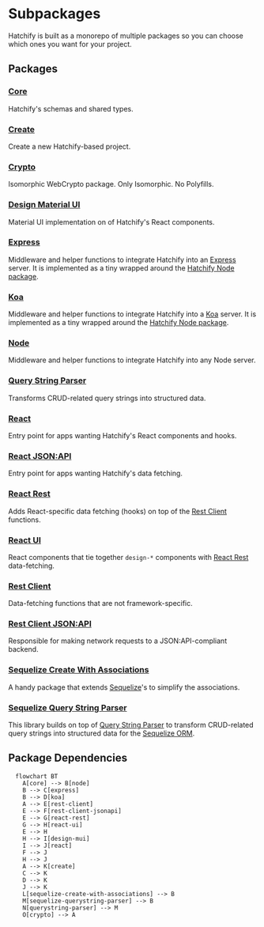 # Subpackages

Hatchify is built as a monorepo of multiple packages so you can choose which ones you want for your project.

## Packages

### [Core](../packages/core/README.md)

Hatchify's schemas and shared types.

### [Create](../packages/create/README.md)

Create a new Hatchify-based project.

### [Crypto](../packages/crypto/README.md)

Isomorphic WebCrypto package. Only Isomorphic. No Polyfills.

### [Design Material UI](../packages/design-mui/README.md)

Material UI implementation on of Hatchify's React components.

### [Express](../packages/express/README.md)

Middleware and helper functions to integrate Hatchify into an [Express](https://expressjs.com/) server. It is implemented as a tiny wrapped around the [Hatchify Node package](#node).

### [Koa](../packages/koa/README.md)

Middleware and helper functions to integrate Hatchify into a [Koa](https://koajs.com/) server. It is implemented as a tiny wrapped around the [Hatchify Node package](#node).

### [Node](../packages/node/README.md)

Middleware and helper functions to integrate Hatchify into any Node server.

### [Query String Parser](https://github.com/bitovi/querystring-parser)

Transforms CRUD-related query strings into structured data.

### [React](../packages/react/README.md)

Entry point for apps wanting Hatchify's React components and hooks.

### [React JSON:API](../packages/react-jsonapi/README.md)

Entry point for apps wanting Hatchify's data fetching.

### [React Rest](../packages/react-rest/README.md)

Adds React-specific data fetching (hooks) on top of the [Rest Client](#rest-client) functions.

### [React UI](../packages/react-ui/README.md)

React components that tie together `design-*` components with [React Rest](#react-rest) data-fetching.

### [Rest Client](../packages/rest-client/README.md)

Data-fetching functions that are not framework-specific.

### [Rest Client JSON:API](../packages/rest-client-jsonapi/README.md)

Responsible for making network requests to a JSON:API-compliant backend.

### [Sequelize Create With Associations](https://github.com/bitovi/sequelize-create-with-associations)

A handy package that extends [Sequelize](https://sequelize.org/)'s to simplify the associations.

### [Sequelize Query String Parser](https://github.com/bitovi/querystring-parser)

This library builds on top of [Query String Parser](#query-string-parser) to transform CRUD-related query strings into structured data for the [Sequelize ORM](https://sequelize.org/).

## Package Dependencies

```mermaid
  flowchart BT
    A[core] --> B[node]
    B --> C[express]
    B --> D[koa]
    A --> E[rest-client]
    E --> F[rest-client-jsonapi]
    E --> G[react-rest]
    G --> H[react-ui]
    E --> H
    H --> I[design-mui]
    I --> J[react]
    F --> J
    H --> J
    A --> K[create]
    C --> K
    D --> K
    J --> K
    L[sequelize-create-with-associations] --> B
    M[sequelize-querystring-parser] --> B
    N[querystring-parser] --> M
    O[crypto] --> A
```
